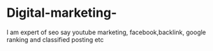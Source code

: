 # Digital-marketing-
I am expert of seo say youtube marketing, facebook,backlink, google ranking and classified posting etc
